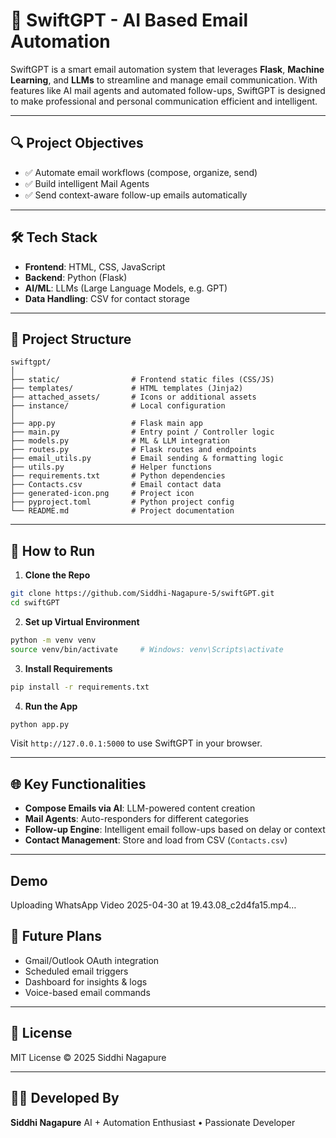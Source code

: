 # 🚀 SwiftGPT - AI Based Email Automation

SwiftGPT is a smart email automation system that leverages **Flask**, **Machine Learning**, and **LLMs** to streamline and manage email communication. With features like AI mail agents and automated follow-ups, SwiftGPT is designed to make professional and personal communication efficient and intelligent.

---

## 🔍 Project Objectives

* ✅ Automate email workflows (compose, organize, send)
* ✅ Build intelligent Mail Agents
* ✅ Send context-aware follow-up emails automatically

---

## 🛠️ Tech Stack

* **Frontend**: HTML, CSS, JavaScript
* **Backend**: Python (Flask)
* **AI/ML**: LLMs (Large Language Models, e.g. GPT)
* **Data Handling**: CSV for contact storage

---

## 📁 Project Structure

```
swiftgpt/
│
├── static/                # Frontend static files (CSS/JS)
├── templates/             # HTML templates (Jinja2)
├── attached_assets/       # Icons or additional assets
├── instance/              # Local configuration
│
├── app.py                 # Flask main app
├── main.py                # Entry point / Controller logic
├── models.py              # ML & LLM integration
├── routes.py              # Flask routes and endpoints
├── email_utils.py         # Email sending & formatting logic
├── utils.py               # Helper functions
├── requirements.txt       # Python dependencies
├── Contacts.csv           # Email contact data
├── generated-icon.png     # Project icon
├── pyproject.toml         # Python project config
└── README.md              # Project documentation
```

---

## 🚀 How to Run

1. **Clone the Repo**

```bash
git clone https://github.com/Siddhi-Nagapure-5/swiftGPT.git
cd swiftGPT
```

2. **Set up Virtual Environment**

```bash
python -m venv venv
source venv/bin/activate     # Windows: venv\Scripts\activate
```

3. **Install Requirements**

```bash
pip install -r requirements.txt
```

4. **Run the App**

```bash
python app.py
```

Visit `http://127.0.0.1:5000` to use SwiftGPT in your browser.

---

## 🌐 Key Functionalities

* **Compose Emails via AI**: LLM-powered content creation
* **Mail Agents**: Auto-responders for different categories
* **Follow-up Engine**: Intelligent email follow-ups based on delay or context
* **Contact Management**: Store and load from CSV (`Contacts.csv`)

---

## Demo


Uploading WhatsApp Video 2025-04-30 at 19.43.08_c2d4fa15.mp4…


## 🧐 Future Plans

* Gmail/Outlook OAuth integration
* Scheduled email triggers
* Dashboard for insights & logs
* Voice-based email commands

---

## 📄 License

MIT License © 2025 Siddhi Nagapure

---

## 👩‍💻 Developed By

**Siddhi Nagapure**
AI + Automation Enthusiast • Passionate Developer
